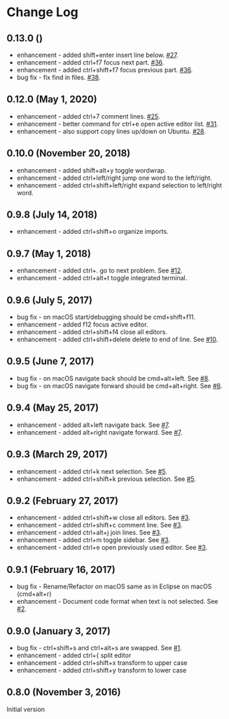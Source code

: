 # Change Log

## 0.13.0 ()
* enhancement - added shift+enter insert line below. [#27](https://github.com/alphabotsec/vscode-eclipse-keybindings/issues/37).
* enhancement - added ctrl+f7 focus next part. [#36](https://github.com/alphabotsec/vscode-eclipse-keybindings/issues/36).
* enhancement - added ctrl+shift+f7 focus previous part. [#36](https://github.com/alphabotsec/vscode-eclipse-keybindings/issues/36).
* bug fix - fix find in files. [#38](https://github.com/alphabotsec/vscode-eclipse-keybindings/issues/38).

## 0.12.0 (May 1, 2020)
* enhancement - added ctrl+7 comment lines. [#25](https://github.com/alphabotsec/vscode-eclipse-keybindings/issues/25).
* enhancement - better command for ctrl+e open active editor list. [#31](https://github.com/alphabotsec/vscode-eclipse-keybindings/pull/31).
* enhancement - also support copy lines up/down on Ubuntu. [#28](https://github.com/alphabotsec/vscode-eclipse-keybindings/issues/28).

## 0.10.0 (November 20, 2018)
* enhancement - added shift+alt+y toggle wordwrap.
* enhancement - added ctrl+left/right jump one word to the left/right.
* enhancement - added ctrl+shift+left/right expand selection to left/right word.

## 0.9.8 (July 14, 2018)
* enhancement - added ctrl+shift+o organize imports.

## 0.9.7 (May 1, 2018)
* enhancement - added ctrl+. go to next problem. See [#12](https://github.com/alphabotsec/vscode-eclipse-keybindings/issues/12).
* enhancement - added ctrl+alt+t toggle integrated terminal.

## 0.9.6 (July 5, 2017)
* bug fix - on macOS start/debugging should be cmd+shift+f11.
* enhancement - added f12 focus active editor.
* enhancement - added ctrl+shift+f4 close all editors.
* enhancement - added ctrl+shift+delete delete to end of line. See [#10](https://github.com/alphabotsec/vscode-eclipse-keybindings/issues/10).

## 0.9.5 (June 7, 2017)
* bug fix - on macOS navigate back should be cmd+alt+left. See [#8](https://github.com/alphabotsec/vscode-eclipse-keybindings/issues/8).
* bug fix - on macOS navigate forward should be cmd+alt+right. See [#8](https://github.com/alphabotsec/vscode-eclipse-keybindings/issues/8).

## 0.9.4 (May 25, 2017)
* enhancement - added alt+left navigate back. See [#7](https://github.com/alphabotsec/vscode-eclipse-keybindings/pull/7).
* enhancement - added alt+right navigate forward. See [#7](https://github.com/alphabotsec/vscode-eclipse-keybindings/pull/7).

## 0.9.3 (March 29, 2017)
* enhancement - added ctrl+k next selection. See [#5](https://github.com/alphabotsec/vscode-eclipse-keybindings/issues/5).
* enhancement - added ctrl+shift+k previous selection. See [#5](https://github.com/alphabotsec/vscode-eclipse-keybindings/issues/5).

## 0.9.2 (February 27, 2017)
* enhancement - added ctrl+shift+w close all editors. See [#3](https://github.com/alphabotsec/vscode-eclipse-keybindings/issues/3).
* enhancement - added ctrl+shift+c comment line. See [#3](https://github.com/alphabotsec/vscode-eclipse-keybindings/issues/3).
* enhancement - added ctrl+alt+j join lines. See [#3](https://github.com/alphabotsec/vscode-eclipse-keybindings/issues/3).
* enhancement - added ctrl+m toggle sidebar. See [#3](https://github.com/alphabotsec/vscode-eclipse-keybindings/issues/3).
* enhancement - added ctrl+e open previously used editor. See [#3](https://github.com/alphabotsec/vscode-eclipse-keybindings/issues/3).

## 0.9.1 (February 16, 2017)
* bug fix - Rename/Refactor on macOS same as in Eclipse on macOS (cmd+alt+r)
* enhancement - Document code format when text is not selected. See [#2](https://github.com/alphabotsec/vscode-eclipse-keybindings/issues/2).

## 0.9.0 (January 3, 2017)
* bug fix - ctrl+shift+s and ctrl+alt+s are swapped. See [#1](https://github.com/alphabotsec/vscode-eclipse-keybindings/issues/1).
* enhancement - added ctrl+{ split editor 
* enhancement - added ctrl+shift+x transform to upper case
* enhancement - added ctrl+shift+y transform to lower case

## 0.8.0 (November 3, 2016)
Initial version
